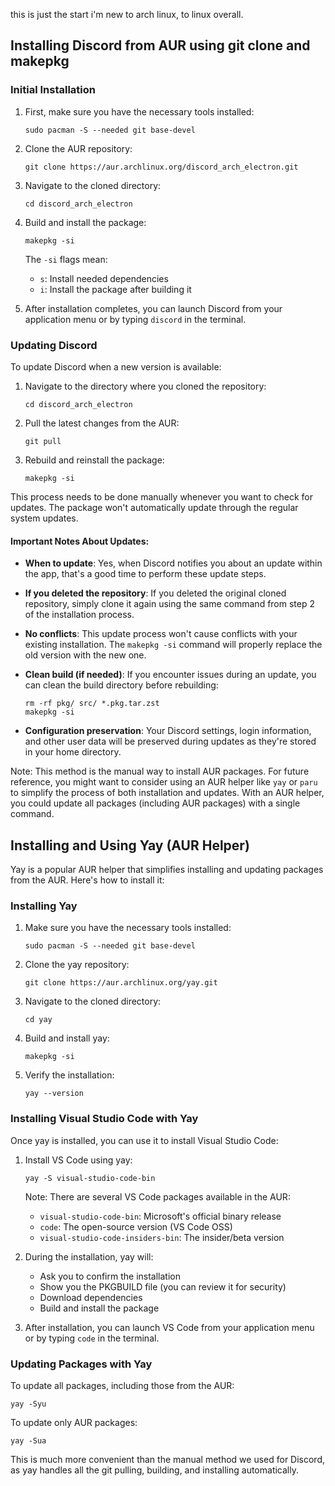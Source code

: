 this is just the start
i'm new to arch linux, to linux overall. 

## Installing Discord from AUR using git clone and makepkg

### Initial Installation
1. First, make sure you have the necessary tools installed:
   ```
   sudo pacman -S --needed git base-devel
   ```

2. Clone the AUR repository:
   ```
   git clone https://aur.archlinux.org/discord_arch_electron.git
   ```

3. Navigate to the cloned directory:
   ```
   cd discord_arch_electron
   ```

4. Build and install the package:
   ```
   makepkg -si
   ```
   The `-si` flags mean:
   - `s`: Install needed dependencies
   - `i`: Install the package after building it

5. After installation completes, you can launch Discord from your application menu or by typing `discord` in the terminal.

### Updating Discord
To update Discord when a new version is available:

1. Navigate to the directory where you cloned the repository:
   ```
   cd discord_arch_electron
   ```

2. Pull the latest changes from the AUR:
   ```
   git pull
   ```

3. Rebuild and reinstall the package:
   ```
   makepkg -si
   ```

This process needs to be done manually whenever you want to check for updates. The package won't automatically update through the regular system updates.

#### Important Notes About Updates:

- **When to update**: Yes, when Discord notifies you about an update within the app, that's a good time to perform these update steps.

- **If you deleted the repository**: If you deleted the original cloned repository, simply clone it again using the same command from step 2 of the installation process.

- **No conflicts**: This update process won't cause conflicts with your existing installation. The `makepkg -si` command will properly replace the old version with the new one.

- **Clean build (if needed)**: If you encounter issues during an update, you can clean the build directory before rebuilding:
  ```
  rm -rf pkg/ src/ *.pkg.tar.zst
  makepkg -si
  ```

- **Configuration preservation**: Your Discord settings, login information, and other user data will be preserved during updates as they're stored in your home directory.

Note: This method is the manual way to install AUR packages. For future reference, you might want to consider using an AUR helper like `yay` or `paru` to simplify the process of both installation and updates. With an AUR helper, you could update all packages (including AUR packages) with a single command.

## Installing and Using Yay (AUR Helper)

Yay is a popular AUR helper that simplifies installing and updating packages from the AUR. Here's how to install it:

### Installing Yay

1. Make sure you have the necessary tools installed:
   ```
   sudo pacman -S --needed git base-devel
   ```

2. Clone the yay repository:
   ```
   git clone https://aur.archlinux.org/yay.git
   ```

3. Navigate to the cloned directory:
   ```
   cd yay
   ```

4. Build and install yay:
   ```
   makepkg -si
   ```

5. Verify the installation:
   ```
   yay --version
   ```

### Installing Visual Studio Code with Yay

Once yay is installed, you can use it to install Visual Studio Code:

1. Install VS Code using yay:
   ```
   yay -S visual-studio-code-bin
   ```
   
   Note: There are several VS Code packages available in the AUR:
   - `visual-studio-code-bin`: Microsoft's official binary release
   - `code`: The open-source version (VS Code OSS)
   - `visual-studio-code-insiders-bin`: The insider/beta version

2. During the installation, yay will:
   - Ask you to confirm the installation
   - Show you the PKGBUILD file (you can review it for security)
   - Download dependencies
   - Build and install the package

3. After installation, you can launch VS Code from your application menu or by typing `code` in the terminal.

### Updating Packages with Yay

To update all packages, including those from the AUR:
```
yay -Syu
```

To update only AUR packages:
```
yay -Sua
```

This is much more convenient than the manual method we used for Discord, as yay handles all the git pulling, building, and installing automatically.